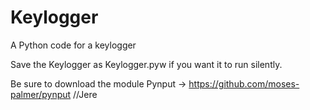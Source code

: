 # Keylogger
A Python code for a keylogger


Save the Keylogger as Keylogger.pyw if you want it to run silently.


Be sure to download the module Pynput -> https://github.com/moses-palmer/pynput
//Jere
